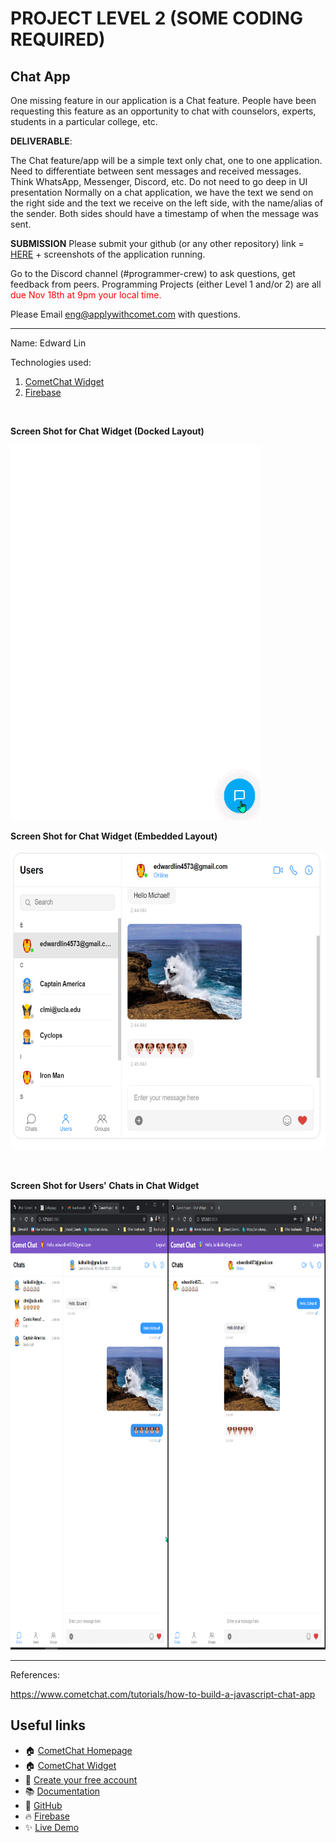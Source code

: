 
# PROJECT LEVEL 2 (SOME CODING REQUIRED)

## Chat App

One missing feature in our application is a Chat feature. People have been requesting this feature as an opportunity to chat with counselors, experts, students in a particular college, etc.

**DELIVERABLE**:

The Chat feature/app will be a simple text only chat, one to one application.
Need to differentiate between sent messages and received messages. Think WhatsApp, Messenger, Discord, etc.
Do not need to go deep in UI presentation
Normally on a chat application, we have the text we send on the right side and the text we receive on the left side, with the name/alias of the sender. Both sides should have a timestamp of when the message was sent.

**SUBMISSION** Please submit your github (or any other repository) link = [HERE](https://forms.gle/BGMextE17ZPzc3gQA) + screenshots of the application running.

Go to the Discord channel (#programmer-crew) to ask questions, get feedback from peers.
Programming Projects (either Level 1 and/or 2) are all <span style="color:red">due Nov 18th at 9pm your local time.</span>

Please Email eng@applywithcomet.com with questions.

-------------------
Name: Edward Lin

Technologies used:

1. [CometChat Widget](https://www.cometchat.com/docs/chat-widgets/web)
2. [Firebase](https://console.firebase.google.com/)
<br>

**Screen Shot for Chat Widget (Docked Layout)**

<p><img src="screenshots/Docked_Layout.gif" width="400" height="600" /></p>

**Screen Shot for Chat Widget (Embedded Layout)**

<p><img src="screenshots/Embedded_Layout.png" width="640" height="480" /></p>
<br>

**Screen Shot for Users' Chats  in Chat Widget**
<p><img src="screenshots/Users_Chats.png" width="800" height="720" /></p>

-------------------------------------------
References:

<https://www.cometchat.com/tutorials/how-to-build-a-javascript-chat-app>

## Useful links

- 🏠 [CometChat Homepage](https://app.cometchat.com/signup)
- 🏠 [CometChat Widget](https://prodocs.cometchat.com/v2.1/docs/web-chat-widget)
- 🚀 [Create your free account](https://app.cometchat.com/apps)
- 📚 [Documentation](https://prodocs.cometchat.com)
- 👾 [GitHub](https://www.github.com/cometchat-pro)
- 🔥 [Firebase](https://console.firebase.google.com)
- ✨ [Live Demo](https://javascript-chat-app.glitch.me)
